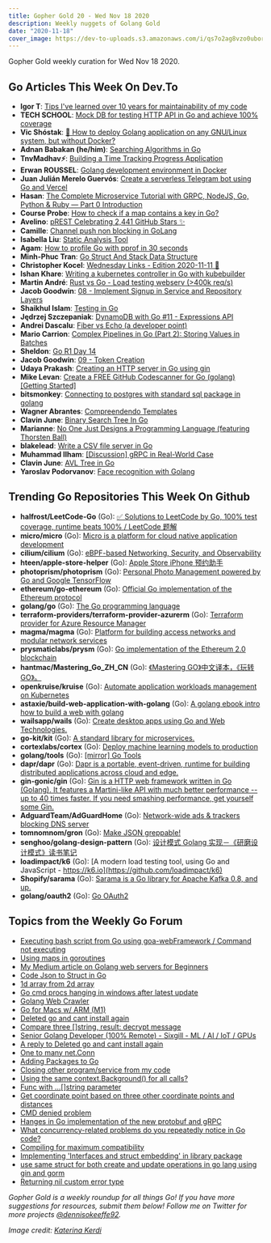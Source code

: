 ```yaml
---
title: Gopher Gold 20 - Wed Nov 18 2020
description: Weekly nuggets of Golang Gold
date: "2020-11-18"
cover_image: https://dev-to-uploads.s3.amazonaws.com/i/qs7o2ag8vzo0uborgc7v.png
---
```


Gopher Gold weekly curation for Wed Nov 18 2020.

## Go Articles This Week On Dev.To

- **Igor T**: [Tips I've learned over 10 years for maintainability of my code](https://dev.to/exceedteam/tips-for-maintainable-code-3ike)
- **TECH SCHOOL**: [Mock DB for testing HTTP API in Go and achieve 100% coverage](https://dev.to/techschoolguru/mock-db-for-testing-http-api-in-go-and-achieve-100-coverage-4pa9)
- **Vic Shóstak**: [🚚 How to deploy Golang application on any GNU/Linux system, but without Docker?](https://dev.to/koddr/how-to-deploy-golang-application-on-any-gnu-linux-system-but-without-docker-59m1)
- **Adnan Babakan (he/him)**: [Searching Algorithms in Go](https://dev.to/adnanbabakan/searching-algorithms-in-go-cop)
- **TnvMadhav⚡**: [Building a Time Tracking Progress Application](https://dev.to/tnvmadhav/building-a-time-tracking-progress-application-3id3)
- **Erwan ROUSSEL**: [Golang development environment in Docker](https://dev.to/dimensi0n/golang-development-environment-in-docker-4a1g)
- **Juan Julián Merelo Guervós**: [Create a serverless Telegram bot using Go and Vercel](https://dev.to/jj/create-a-serverless-telegram-bot-using-go-and-vercel-4fdb)
- **Hasan**: [The Complete Microservice Tutorial with GRPC, NodeJS, Go, Python & Ruby — Part 0 Introduction](https://dev.to/joker666/the-complete-microservice-tutorial-with-grpc-nodejs-go-python-ruby-part-0-introduction-52ah)
- **Course Probe**: [How to check if a map contains a key in Go?](https://dev.to/courseprobe/how-to-check-if-a-map-contains-a-key-in-go-1b22)
- **Avelino**: [pREST Celebrating 2,441 GitHub Stars ✨](https://dev.to/prestd/prest-celebrating-2-441-github-stars-9ln)
- **Camille**: [Channel push non blocking in GoLang](https://dev.to/calj/channel-push-non-blocking-in-golang-1p8g)
- **Isabella Liu**: [Static Analysis Tool](https://dev.to/isabellaliu77/static-analysis-tool-40o6)
- **Agam**: [How to profile Go with pprof in 30 seconds](https://dev.to/agamm/how-to-profile-go-with-pprof-in-30-seconds-592a)
- **Minh-Phuc Tran**: [Go Struct And Stack Data Structure](https://dev.to/phuctm97/2-min-codecamp-golang-struct-and-stack-data-structure-3bmk)
- **Christopher Kocel**: [Wednesday Links - Edition 2020-11-11 🥟](https://dev.to/0xkkocel/wednesday-links-edition-2020-11-11-47kk)
- **Ishan Khare**: [Writing a kubernetes controller in Go with kubebuilder](https://dev.to/ishankhare07/writing-a-simple-kubernetes-controller-in-go-with-kubebuilder-ib8)
- **Martin André**: [Rust vs Go - Load testing webserv (>400k req/s)](https://dev.to/martichou/rust-vs-go-load-testing-400k-req-s-53l)
- **Jacob Goodwin**: [08 - Implement Signup in Service and Repository Layers](https://dev.to/jacobsngoodwin/08-implement-signup-in-service-and-repository-layers-4coe)
- **Shaikhul Islam**: [Testing in Go](https://dev.to/shaikhul/testing-in-go-44ih)
- **Jędrzej Szczepaniak**: [DynamoDB with Go #11 - Expressions API](https://dev.to/jbszczepaniak/dynamodb-with-go-11-expressions-api-1big)
- **Andrei Dascalu**: [Fiber vs Echo (a developer point)](https://dev.to/andreidascalu/fiber-vs-echo-a-developer-point-4lo3)
- **Mario Carrion**: [Complex Pipelines in Go (Part 2): Storing Values in Batches](https://dev.to/mariocarrion/complex-pipelines-in-go-part-2-storing-values-in-batches-f2m)
- **Sheldon**: [Go R1 Day 14](https://dev.to/sheldonhull/go-r1-day-14-4d1h)
- **Jacob Goodwin**: [09 - Token Creation](https://dev.to/jacobsngoodwin/09-token-creation-gjh)
- **Udaya Prakash**: [Creating an HTTP server in Go using gin](https://dev.to/udaya2899/creating-an-http-server-in-go-using-gin-2cfh)
- **Mike Levan**: [Create a FREE GitHub Codescanner for Go (golang) [Getting Started]](https://dev.to/thenjdevopsguy/create-a-free-github-codescanner-for-go-golang-getting-started-3h0e)
- **bitsmonkey**: [Connecting to postgres with standard sql package in golang](https://dev.to/bitsmonkey/connecting-to-postgres-with-standard-sql-package-in-golang-hmh)
- **Wagner Abrantes**: [Compreendendo Templates](https://dev.to/vapordev/compreendendo-templates-2pg3)
- **Clavin June**: [Binary Search Tree In Go](https://dev.to/clavinjune/binary-search-tree-in-go-4hff)
- **Marianne**: [No One Just Designs a Programming Language (featuring Thorsten Ball)](https://dev.to/bellmar/no-one-just-designs-a-programming-language-featuring-thorsten-ball-3a1o)
- **blakelead**: [Write a CSV file server in Go](https://dev.to/blakelead/write-a-csv-file-server-in-go-3p7k)
- **Muhammad Ilham**: [[Discussion] gRPC in Real-World Case](https://dev.to/mhdiiilham/discussion-grpc-in-real-world-case-3233)
- **Clavin June**: [AVL Tree in Go](https://dev.to/clavinjune/avl-tree-in-go-g46)
- **Yaroslav Podorvanov**: [Face recognition with Golang](https://dev.to/yaroslavpodorvanov/face-recognition-with-golang-4k6f)

## Trending Go Repositories This Week On Github

- **halfrost/LeetCode-Go** (Go): [✅ Solutions to LeetCode by Go, 100% test coverage, runtime beats 100% / LeetCode 题解](https://github.com/halfrost/LeetCode-Go)
- **micro/micro** (Go): [Micro is a platform for cloud native application development](https://github.com/micro/micro)
- **cilium/cilium** (Go): [eBPF-based Networking, Security, and Observability](https://github.com/cilium/cilium)
- **hteen/apple-store-helper** (Go): [Apple Store iPhone 预约助手](https://github.com/hteen/apple-store-helper)
- **photoprism/photoprism** (Go): [Personal Photo Management powered by Go and Google TensorFlow](https://github.com/photoprism/photoprism)
- **ethereum/go-ethereum** (Go): [Official Go implementation of the Ethereum protocol](https://github.com/ethereum/go-ethereum)
- **golang/go** (Go): [The Go programming language](https://github.com/golang/go)
- **terraform-providers/terraform-provider-azurerm** (Go): [Terraform provider for Azure Resource Manager](https://github.com/terraform-providers/terraform-provider-azurerm)
- **magma/magma** (Go): [Platform for building access networks and modular network services](https://github.com/magma/magma)
- **prysmaticlabs/prysm** (Go): [Go implementation of the Ethereum 2.0 blockchain](https://github.com/prysmaticlabs/prysm)
- **hantmac/Mastering_Go_ZH_CN** (Go): [《Mastering GO》中文译本，《玩转 GO》。](https://github.com/hantmac/Mastering_Go_ZH_CN)
- **openkruise/kruise** (Go): [Automate application workloads management on Kubernetes](https://github.com/openkruise/kruise)
- **astaxie/build-web-application-with-golang** (Go): [A golang ebook intro how to build a web with golang](https://github.com/astaxie/build-web-application-with-golang)
- **wailsapp/wails** (Go): [Create desktop apps using Go and Web Technologies.](https://github.com/wailsapp/wails)
- **go-kit/kit** (Go): [A standard library for microservices.](https://github.com/go-kit/kit)
- **cortexlabs/cortex** (Go): [Deploy machine learning models to production](https://github.com/cortexlabs/cortex)
- **golang/tools** (Go): [[mirror] Go Tools](https://github.com/golang/tools)
- **dapr/dapr** (Go): [Dapr is a portable, event-driven, runtime for building distributed applications across cloud and edge.](https://github.com/dapr/dapr)
- **gin-gonic/gin** (Go): [Gin is a HTTP web framework written in Go (Golang). It features a Martini-like API with much better performance -- up to 40 times faster. If you need smashing performance, get yourself some Gin.](https://github.com/gin-gonic/gin)
- **AdguardTeam/AdGuardHome** (Go): [Network-wide ads & trackers blocking DNS server](https://github.com/AdguardTeam/AdGuardHome)
- **tomnomnom/gron** (Go): [Make JSON greppable!](https://github.com/tomnomnom/gron)
- **senghoo/golang-design-pattern** (Go): [设计模式 Golang 实现－《研磨设计模式》读书笔记](https://github.com/senghoo/golang-design-pattern)
- **loadimpact/k6** (Go): [A modern load testing tool, using Go and JavaScript - https://k6.io](https://github.com/loadimpact/k6)
- **Shopify/sarama** (Go): [Sarama is a Go library for Apache Kafka 0.8, and up.](https://github.com/Shopify/sarama)
- **golang/oauth2** (Go): [Go OAuth2](https://github.com/golang/oauth2)

## Topics from the Weekly Go Forum

- [Executing bash script from Go using goa-webFramework / Command not executing](https://forum.golangbridge.org/t/executing-bash-script-from-go-using-goa-webframework-command-not-executing/21281)
- [Using maps in goroutines](https://forum.golangbridge.org/t/using-maps-in-goroutines/21317)
- [My Medium article on Golang web servers for Beginners](https://forum.golangbridge.org/t/my-medium-article-on-golang-web-servers-for-beginners/21309)
- [Code Json to Struct in Go](https://forum.golangbridge.org/t/code-json-to-struct-in-go/21278)
- [1d array from 2d array](https://forum.golangbridge.org/t/1d-array-from-2d-array/21307)
- [Go cmd procs hanging in windows after latest update](https://forum.golangbridge.org/t/go-cmd-procs-hanging-in-windows-after-latest-update/21276)
- [Golang Web Crawler](https://forum.golangbridge.org/t/golang-web-crawler/21311)
- [Go for Macs w/ ARM (M1)](https://forum.golangbridge.org/t/go-for-macs-w-arm-m1/21323)
- [Deleted go and cant install again](https://forum.golangbridge.org/t/deleted-go-and-cant-install-again/21303)
- [Compare three []string, result: decrypt message](https://forum.golangbridge.org/t/compare-three-string-result-decrypt-message/21292)
- [Senior Golang Developer (100% Remote) - Sixgill - ML / AI / IoT / GPUs](https://forum.golangbridge.org/t/senior-golang-developer-100-remote-sixgill-ml-ai-iot-gpus/21354)
- [A reply to Deleted go and cant install again](https://forum.golangbridge.org/t/a-reply-to-deleted-go-and-cant-install-again/21327)
- [One to many net.Conn](https://forum.golangbridge.org/t/one-to-many-net-conn/21284)
- [Adding Packages to Go](https://forum.golangbridge.org/t/adding-packages-to-go/21320)
- [Closing other program/service from my code](https://forum.golangbridge.org/t/closing-other-program-service-from-my-code/21304)
- [Using the same context.Background() for all calls?](https://forum.golangbridge.org/t/using-the-same-context-background-for-all-calls/21294)
- [Func with ...[]string parameter](https://forum.golangbridge.org/t/func-with-string-parameter/21293)
- [Get coordinate point based on three other coordinate points and distances](https://forum.golangbridge.org/t/get-coordinate-point-based-on-three-other-coordinate-points-and-distances/21291)
- [CMD denied problem](https://forum.golangbridge.org/t/cmd-denied-problem/21299)
- [Hanges in Go implementation of the new protobuf and gRPC](https://forum.golangbridge.org/t/hanges-in-go-implementation-of-the-new-protobuf-and-grpc/21326)
- [What concurrency-related problems do you repeatedly notice in Go code?](https://forum.golangbridge.org/t/what-concurrency-related-problems-do-you-repeatedly-notice-in-go-code/21288)
- [Compiling for maximum compatibility](https://forum.golangbridge.org/t/compiling-for-maximum-compatibility/21300)
- [Implementing 'Interfaces and struct embedding' in library package](https://forum.golangbridge.org/t/implementing-interfaces-and-struct-embedding-in-library-package/21330)
- [use same struct for both create and update operations in go lang using gin and gorm](https://forum.golangbridge.org/t/use-same-struct-for-both-create-and-update-operations-in-go-lang-using-gin-and-gorm/21355)
- [Returning nil custom error type](https://forum.golangbridge.org/t/returning-nil-custom-error-type/21367)

_Gopher Gold is a weekly roundup for all things Go! If you have more suggestions for resources, submit them below! Follow me on Twitter for more projects [@dennisokeeffe92](https://twitter.com/dennisokeeffe92)._

_Image credit: [Katerina Kerdi](https://unsplash.com/@katekerdi)_
